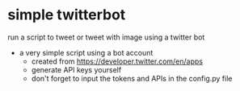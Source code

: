 # simple twitterbot
run a script to tweet or tweet with image using a twitter bot
- a very simple script using a bot account
  + created from https://developer.twitter.com/en/apps
  + generate API keys yourself
  + don't forget to input the tokens and APIs in the config.py file
